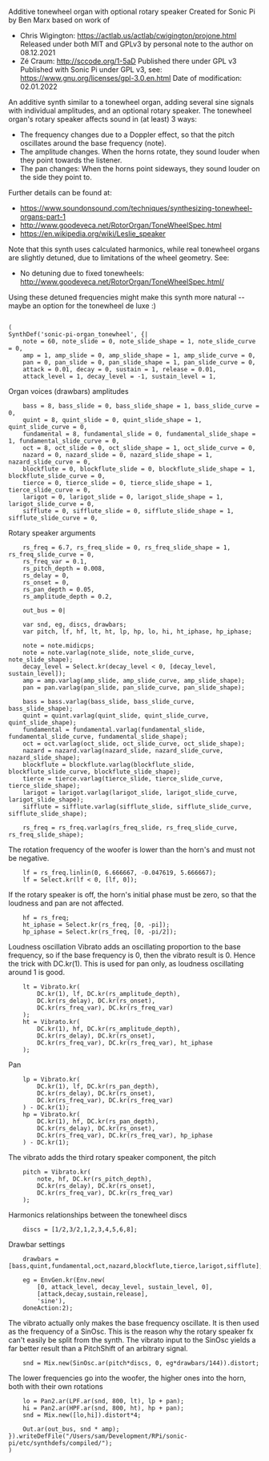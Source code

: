 
Additive tonewheel organ with optional rotary speaker
Created for Sonic Pi by Ben Marx based on work of
- Chris Wigington: https://actlab.us/actlab/cwigington/projone.html
  Released under both MIT and GPLv3 by personal note to the author on 08.12.2021
- Zé Craum: http://sccode.org/1-5aD
  Published there under GPL v3
Published with Sonic Pi under GPL v3, see:
  https://www.gnu.org/licenses/gpl-3.0.en.html
Date of modification: 02.01.2022

An additive synth similar to a tonewheel organ, adding several sine signals with individual amplitudes, and
an optional rotary speaker. The tonewheel organ's rotary speaker affects sound in (at least) 3 ways:

- The frequency changes due to a Doppler effect, so that the pitch oscillates around the base frequency (note).
- The amplitude changes. When the horns rotate, they sound louder when they point towards the listener.
- The pan changes: When the horns point sideways, they sound louder on the side they point to.

Further details can be found at:
- https://www.soundonsound.com/techniques/synthesizing-tonewheel-organs-part-1
- http://www.goodeveca.net/RotorOrgan/ToneWheelSpec.html
- https://en.wikipedia.org/wiki/Leslie_speaker

Note that this synth uses calculated harmonics, while real tonewheel organs are slightly detuned,
due to limitations of the wheel geometry. See:
- No detuning due to fixed tonewheels: http://www.goodeveca.net/RotorOrgan/ToneWheelSpec.html/

Using these detuned frequencies might make this synth more natural -- maybe an option for the
tonewheel de luxe :)


```supercollider

(
SynthDef('sonic-pi-organ_tonewheel', {|
	note = 60, note_slide = 0, note_slide_shape = 1, note_slide_curve = 0,
	amp = 1, amp_slide = 0, amp_slide_shape = 1, amp_slide_curve = 0,
	pan = 0, pan_slide = 0, pan_slide_shape = 1, pan_slide_curve = 0,
	attack = 0.01, decay = 0, sustain = 1, release = 0.01,
	attack_level = 1, decay_level = -1, sustain_level = 1,

```

Organ voices (drawbars) amplitudes

```supercollider
	bass = 8, bass_slide = 0, bass_slide_shape = 1, bass_slide_curve = 0,
	quint = 8, quint_slide = 0, quint_slide_shape = 1, quint_slide_curve = 0,
	fundamental = 8, fundamental_slide = 0, fundamental_slide_shape = 1, fundamental_slide_curve = 0,
	oct = 8, oct_slide = 0, oct_slide_shape = 1, oct_slide_curve = 0,
	nazard = 0, nazard_slide = 0, nazard_slide_shape = 1, nazard_slide_curve = 0,
	blockflute = 0, blockflute_slide = 0, blockflute_slide_shape = 1, blockflute_slide_curve = 0,
	tierce = 0, tierce_slide = 0, tierce_slide_shape = 1, tierce_slide_curve = 0,
	larigot = 0, larigot_slide = 0, larigot_slide_shape = 1, larigot_slide_curve = 0,
	sifflute = 0, sifflute_slide = 0, sifflute_slide_shape = 1, sifflute_slide_curve = 0,

```

Rotary speaker arguments

```supercollider
	rs_freq = 6.7, rs_freq_slide = 0, rs_freq_slide_shape = 1, rs_freq_slide_curve = 0,
	rs_freq_var = 0.1,
	rs_pitch_depth = 0.008,
	rs_delay = 0,
	rs_onset = 0,
	rs_pan_depth = 0.05,
	rs_amplitude_depth = 0.2,

	out_bus = 0|

	var snd, eg, discs, drawbars;
	var pitch, lf, hf, lt, ht, lp, hp, lo, hi, ht_iphase, hp_iphase;

	note = note.midicps;
	note = note.varlag(note_slide, note_slide_curve, note_slide_shape);
	decay_level = Select.kr(decay_level < 0, [decay_level, sustain_level]);
	amp = amp.varlag(amp_slide, amp_slide_curve, amp_slide_shape);
	pan = pan.varlag(pan_slide, pan_slide_curve, pan_slide_shape);

	bass = bass.varlag(bass_slide, bass_slide_curve, bass_slide_shape);
	quint = quint.varlag(quint_slide, quint_slide_curve, quint_slide_shape);
	fundamental = fundamental.varlag(fundamental_slide, fundamental_slide_curve, fundamental_slide_shape);
	oct = oct.varlag(oct_slide, oct_slide_curve, oct_slide_shape);
	nazard = nazard.varlag(nazard_slide, nazard_slide_curve, nazard_slide_shape);
	blockflute = blockflute.varlag(blockflute_slide, blockflute_slide_curve, blockflute_slide_shape);
	tierce = tierce.varlag(tierce_slide, tierce_slide_curve, tierce_slide_shape);
	larigot = larigot.varlag(larigot_slide, larigot_slide_curve, larigot_slide_shape);
	sifflute = sifflute.varlag(sifflute_slide, sifflute_slide_curve, sifflute_slide_shape);

	rs_freq = rs_freq.varlag(rs_freq_slide, rs_freq_slide_curve, rs_freq_slide_shape);

```

The rotation frequency of the woofer is lower than the horn's and must not be negative.

```supercollider
	lf = rs_freq.linlin(0, 6.666667, -0.047619, 5.666667);
	lf = Select.kr(lf < 0, [lf, 0]);

```

If the rotary speaker is off, the horn's initial phase must be zero, so that the
loudness and pan are not affected.

```supercollider
	hf = rs_freq;
	ht_iphase = Select.kr(rs_freq, [0, -pi]);
	hp_iphase = Select.kr(rs_freq, [0, -pi/2]);

```

Loudness oscillation
Vibrato adds an oscillating proportion to the base frequency, so if the base frequency is 0, then the
vibrato result is 0. Hence the trick with DC.kr(1). This is used for pan only, as loudness oscillating
around 1 is good.

```supercollider
	lt = Vibrato.kr(
		DC.kr(1), lf, DC.kr(rs_amplitude_depth),
		DC.kr(rs_delay), DC.kr(rs_onset),
		DC.kr(rs_freq_var), DC.kr(rs_freq_var)
	);
	ht = Vibrato.kr(
		DC.kr(1), hf, DC.kr(rs_amplitude_depth),
		DC.kr(rs_delay), DC.kr(rs_onset),
		DC.kr(rs_freq_var), DC.kr(rs_freq_var), ht_iphase
	);

```

Pan

```supercollider
	lp = Vibrato.kr(
		DC.kr(1), lf, DC.kr(rs_pan_depth),
		DC.kr(rs_delay), DC.kr(rs_onset),
		DC.kr(rs_freq_var), DC.kr(rs_freq_var)
	) - DC.kr(1);
	hp = Vibrato.kr(
		DC.kr(1), hf, DC.kr(rs_pan_depth),
		DC.kr(rs_delay), DC.kr(rs_onset),
		DC.kr(rs_freq_var), DC.kr(rs_freq_var), hp_iphase
	) - DC.kr(1);

```

The vibrato adds the third rotary speaker component, the pitch

```supercollider
	pitch = Vibrato.kr(
		note, hf, DC.kr(rs_pitch_depth),
		DC.kr(rs_delay), DC.kr(rs_onset),
		DC.kr(rs_freq_var), DC.kr(rs_freq_var)
	);

```

Harmonics relationships between the tonewheel discs

```supercollider
	discs = [1/2,3/2,1,2,3,4,5,6,8];

```

Drawbar settings

```supercollider
	drawbars = [bass,quint,fundamental,oct,nazard,blockflute,tierce,larigot,sifflute];

	eg = EnvGen.kr(Env.new(
		[0, attack_level, decay_level, sustain_level, 0],
		[attack,decay,sustain,release],
		'sine'),
	doneAction:2);

```

The vibrato actually only makes the base frequency oscillate. It is then used as the frequency of a SinOsc.
This is the reason why the rotary speaker fx can't easily be split from the synth. The vibrato input to
the SinOsc yields a far better result than a PitchShift of an arbitrary signal.

```supercollider
	snd = Mix.new(SinOsc.ar(pitch*discs, 0, eg*drawbars/144)).distort;

```

The lower frequencies go into the woofer, the higher ones into the horn, both with their own rotations

```supercollider
	lo = Pan2.ar(LPF.ar(snd, 800, lt), lp + pan);
	hi = Pan2.ar(HPF.ar(snd, 800, ht), hp + pan);
	snd = Mix.new([lo,hi]).distort*4;

	Out.ar(out_bus, snd * amp);
}).writeDefFile("/Users/sam/Development/RPi/sonic-pi/etc/synthdefs/compiled/");
)

```
